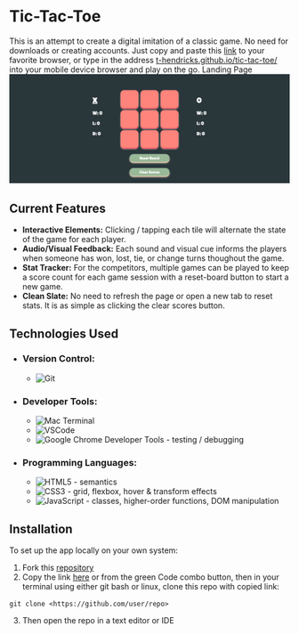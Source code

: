 # Tic-Tac-Toe
This is an attempt to create a digital imitation of a classic game. No need for downloads or creating accounts. Just copy and paste this [link](https://t-hendricks.github.io/tic-tac-toe/) to your favorite browser, or type in the address [t-hendricks.github.io/tic-tac-toe/](https://t-hendricks.github.io/tic-tac-toe/) into your mobile device browser and play on the go. 
Landing Page
![Screenshot of my project: tic-tac-toe](./images/screenshot.png)
## Current Features
- **Interactive Elements:** Clicking / tapping each tile will alternate the state of the game for each player.
- **Audio/Visual Feedback:** Each sound and visual cue informs the players when someone has won, lost, tie, or change turns thoughout the game.
- **Stat Tracker:** For the competitors, multiple games can be played to keep a score count for each game session with a reset-board button to start a new game.
- **Clean Slate:** No need to refresh the page or open a new tab to reset stats. It is as simple as clicking the clear scores button.
## Technologies Used
- ### Version Control:
    - ![Git](https://img.shields.io/badge/GIT-E44C30?style=for-the-badge&logo=git&logoColor=white)
- ### Developer Tools:
    - ![Mac Terminal](https://img.shields.io/badge/GNU%20Bash-4EAA25?style=for-the-badge&logo=GNU%20Bash&logoColor=white)
    - ![VSCode](https://img.shields.io/badge/Visual_Studio_Code-0078D4?style=for-the-badge&logo=visual%20studio%20code&logoColor=white)
    - ![Google Chrome Developer Tools](https://img.shields.io/badge/Google_chrome-4285F4?style=for-the-badge&logo=Google-chrome&logoColor=white) - testing / debugging
- ### Programming Languages:
   - ![HTML5](https://img.shields.io/badge/html5-%23E34F26.svg?style=for-the-badge&logo=html5&logoColor=white) - semantics
   - ![CSS3](https://img.shields.io/badge/css3-%231572B6.svg?style=for-the-badge&logo=css3&logoColor=white) - grid, flexbox, hover & transform effects
   - ![JavaScript](https://img.shields.io/badge/javascript-%23323330.svg?style=for-the-badge&logo=javascript&logoColor=%23F7DF1E) - classes, higher-order functions, DOM manipulation
## Installation
To set up the app locally on your own system:
1. Fork this [repository](https://github.com/t-hendricks/tic-tac-toe)
2. Copy the link [here](https://github.com/t-hendricks/tic-tac-toe.git) or from the green Code combo button, then in your terminal using either git bash or linux, clone this repo with copied link:
```
git clone <https://github.com/user/repo>
```
3. Then open the repo in a text editor or IDE
